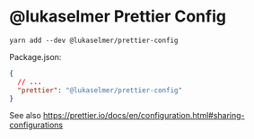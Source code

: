 # @lukaselmer Prettier Config

```
yarn add --dev @lukaselmer/prettier-config
```

Package.json:

```json
{
  // ...
  "prettier": "@lukaselmer/prettier-config"
}
```

See also https://prettier.io/docs/en/configuration.html#sharing-configurations

